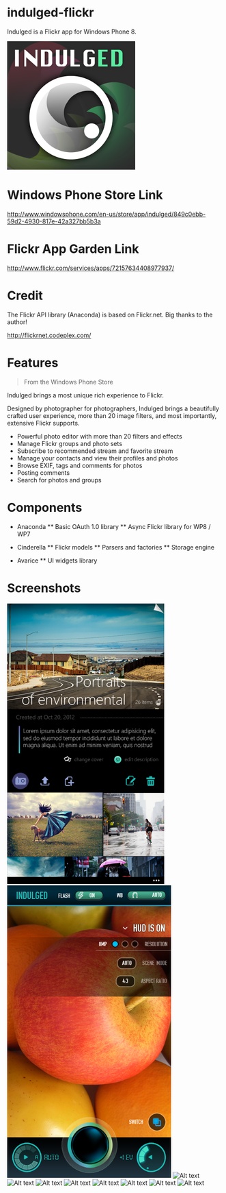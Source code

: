 indulged-flickr
===============

Indulged is a Flickr app for Windows Phone 8.

![Alt text](/Artworks/TileIcon.png "Icon")

# Windows Phone Store Link

http://www.windowsphone.com/en-us/store/app/indulged/849c0ebb-59d2-4930-817e-42a327bb5b3a

# Flickr App Garden Link

http://www.flickr.com/services/apps/72157634408977937/

# Credit

The Flickr API library (Anaconda) is based on Flickr.net. Big thanks to the author!

http://flickrnet.codeplex.com/

# Features

> From the Windows Phone Store

Indulged brings a most unique rich experience to Flickr. 

Designed by photographer for photographers, Indulged brings a beautifully crafted user experience, more than 20 image filters, and most importantly, extensive Flickr supports. 

* Powerful photo editor with more than 20 filters and effects
* Manage Flickr groups and photo sets
* Subscribe to recommended stream and favorite stream 
* Manage your contacts and view their profiles and photos
* Browse EXIF, tags and comments for photos
* Posting comments
* Search for photos and groups

# Components

* Anaconda
	** Basic OAuth 1.0 library
	** Async Flickr library for WP8 / WP7

* Cinderella
	** Flickr models
	** Parsers and factories 
	** Storage engine
	
* Avarice
	** UI widgets library
	
# Screenshots

![Alt text](/Screenshots/Set2.png "Screenshot")
![Alt text](/Screenshots/ProCam3.png "Screenshot")
![Alt text](/Screenshots/Prelude.png "Screenshot")
![Alt text](/Screenshots/Violet.png "Screenshot")
![Alt text](/Screenshots/Detail.png "Screenshot")
![Alt text](/Screenshots/UserStream.png "Screenshot")
![Alt text](/Screenshots/ProFX.png "Screenshot")
![Alt text](/Screenshots/AddPhotos.png "Screenshot")
![Alt text](/Screenshots/Search.png "Screenshot")
![Alt text](/Screenshots/Tags.png "Screenshot")
	